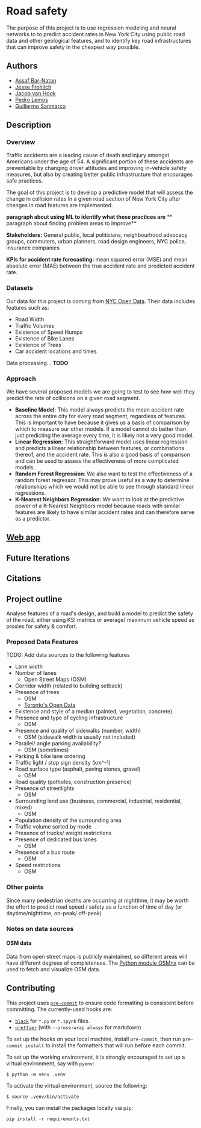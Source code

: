 # Road safety

The purpose of this project is to use regression modeling and neural networks to
to predict accident rates in New York City using public road data and other
geological features, and to identify key road infrastructures that can improve
safety in the cheapest way possible.

## Authors

- [Assaf Bar-Natan](https://www.linkedin.com/in/assaf-bar-natan-b61556209)
- [Jesse Frohlich](https://www.linkedin.com/in/jessefrohlich)
- [Jacob van Hook](https://www.linkedin.com/in/jacob-van-hook-4484b2288/)
- [Pedro Lemos](https://www.linkedin.com/in/pedro-j-lemos/)
- [Guillermo Sanmarco](https://www.linkedin.com/in/guillermo-sanmarco-050904239/)

## Description

### Overview

Traffic accidents are a leading cause of death and injury amongst Americans
under the age of 54. A significant portion of these accidents are preventable by
changing driver attitudes and improving in-vehicle safety measures, but also by
creating better public infrastructure that encourages safe practices.

The goal of this project is to develop a predictive model that will assess the
change in collision rates in a given road section of New York City after changes
in road features are implemented.

**paragraph about using ML to identify what these practices are** ** paragraph
about finding problem areas to improve**

**Stakeholders:** General public, local politicians, neighbourhood advocacy
groups, commuters, urban planners, road design engineers, NYC police, insurance
companies

**KPIs for accident rate forecasting:** mean squared error (MSE) and mean
absolute error (MAE) between the true accident rate and predicted accident rate.

### Datasets

Our data for this project is coming from
[NYC Open Data](https://opendata.cityofnewyork.us/). Their data includes
features such as:

- Road Width
- Traffic Volumes
- Existence of Speed Humps
- Existence of Bike Lanes
- Existence of Trees
- Car accident locations and times

Data processing... **TODO**

### Approach

We have several proposed models we are going to test to see how well they
predict the rate of collisions on a given road segment.

- **Baseline Model**: This model always predicts the mean accident rate across
  the entire city for every road segment, regardless of features. This is
  important to have because it gives us a basis of comparison by which to
  measure our other models. If a model cannot do better than just predicting the
  average every time, it is likely not a very good model.
- **Linear Regression**: This straightforward model uses linear regression and
  predicts a linear relationship between features, or combinations thereof, and
  the accident rate. This is also a good basis of comparison and can be used to
  assess the effectiveness of more complicated models.
- **Random Forest Regression**: We also want to test the effectiveness of a
  random forest regressor. This may prove useful as a way to determine
  relationships which we would not be able to see through standard linear
  regressions.
- **K-Nearest Neighbors Regression**: We want to look at the predictive power of
  a K-Nearest Neighbors model because roads with similar features are likely to
  have similar accident rates and can therefore serve as a predictor.

## [Web app](https://streamlit.io/)

## Future Iterations

## Citations

## Project outline

Analyse features of a road's design, and build a model to predict the safety of
the road, either using KSI metrics or average/ maximum vehicle speed as proxies
for safety & comfort.

### Proposed Data Features

TODO: Add data sources to the following features

- Lane width
- Number of lanes
  - Open Street Maps (OSM)
- Corridor width (related to building setback)
- Presence of trees
  - OSM
  - [Toronto's Open Data][TOD]
- Existence and style of a median (painted, vegetation, concrete)
- Presence and type of cycling infrastructure
  - OSM
- Presence and quality of sidewalks (number, width)
  - OSM (sidewalk width is usually not included)
- Parallel/ angle parking availability?
  - OSM (sometimes)
- Parking & bike lane ordering
- Traffic light / stop sign density (km^-1)
- Road surface type (asphalt, paving stones, gravel)
  - OSM
- Road quality (potholes, construction presence)
- Presence of streetlights
  - OSM
- Surrounding land use (business, commercial, industrial, residential, mixed)
  - OSM
- Population density of the surrounding area
- Traffic volume sorted by mode
- Presence of trucks/ weight restrictions
- Presence of dedicated bus lanes
  - OSM
- Presence of a bus route
  - OSM
- Speed restrictions
  - OSM

### Other points

Since many pedestrian deaths are occurring at nighttime, it may be worth the
effort to predict road speed / safety as a function of time of day (or
daytime/nighttime, on-peak/ off-peak)

### Notes on data sources

#### OSM data

Data from open street maps is publicly maintained, so different areas will have
different degrees of completeness. The [Python module OSMnx][OSMnx] can be used
to fetch and visualize OSM data.

## Contributing

This project uses [`pre-commit`](https://pre-commit.com/) to ensure code
formatting is consistent before committing. The currently-used hooks are:

- [`black`](https://black.readthedocs.io/en/stable) for `*.py` or `*.ipynb`
  files.
- [`prettier`](https://prettier.io/) (with `--prose-wrap always` for markdown)

To set up the hooks on your local machine, install `pre-commit`, then run
`pre-commit install` to install the formatters that will run before each commit.

To set up the working environment, it is strongly encouraged to set up a virtual
environment, say with `pyenv`:

```
$ python -m venv .venv
```

To activate the virtual environment, source the following:

```
$ source .venv/bin/activate
```

Finally, you can install the packages locally via `pip`:

```
pip install -r requirements.txt
```

[TOD]: https://open.toronto.ca/dataset/street-tree-data/
[OSMnx]: https://pygis.io/docs/d_access_osm.html
